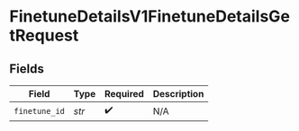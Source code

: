 # FinetuneDetailsV1FinetuneDetailsGetRequest


## Fields

| Field              | Type               | Required           | Description        |
| ------------------ | ------------------ | ------------------ | ------------------ |
| `finetune_id`      | *str*              | :heavy_check_mark: | N/A                |